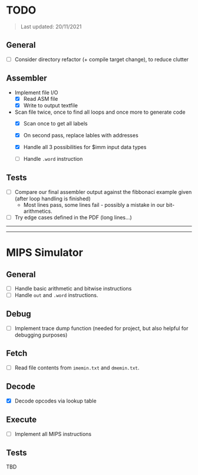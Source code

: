 # TODO
> Last updated: 20/11/2021

## General
* [ ] Consider directory refactor (+ compile target change), to reduce clutter

## Assembler
* Implement file I/O
  * [x] Read ASM file
  * [x] Write to output textfile
* Scan file twice, once to find all loops and once more to generate code
  * [x] Scan once to get all labels
  * [x] On second pass, replace lables with addresses
  * [x] Handle all 3 possibilities for $imm input data types
  * [ ] Handle `.word` instruction


## Tests
* [ ] Compare our final assembler output against the fibbonaci example given (after loop handling is finished)
  * Most lines pass, some lines fail - possibly a mistake in our bit-arithmetics.
* [ ] Try edge cases defined in the PDF (long lines...)
______________________
___________________

# MIPS Simulator
## General
* [ ] Handle basic arithmetic and bitwise instructions
* [ ] Handle `out` and `.word` instructions.

## Debug
* [ ] Implement trace dump function (needed for project, but also helpful for debugging purposes)

## Fetch
* [ ] Read file contents from `imemin.txt` and `dmemin.txt`.
## Decode
* [x] Decode opcodes via lookup table

## Execute
* [ ] Implement all MIPS instructions

## Tests
TBD